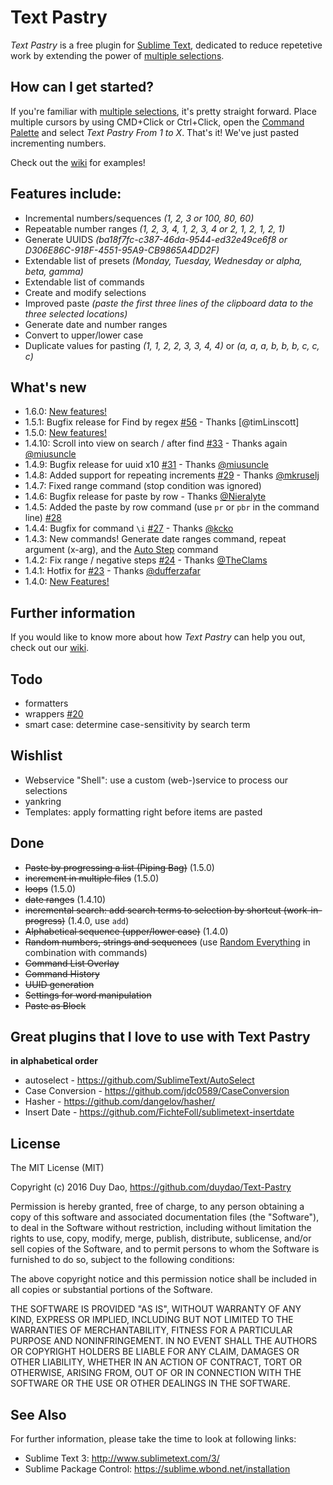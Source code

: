 # Text Pastry #

_Text Pastry_ is a free plugin for [Sublime Text](http://www.sublimetext.com/), dedicated to reduce repetetive work by extending the power of [multiple selections](https://www.sublimetext.com/docs/selection).

## How can I get started?
If you're familiar with [multiple selections](https://www.sublimetext.com/docs/selection), it's pretty straight forward. Place multiple cursors by using CMD+Click or Ctrl+Click, open the [Command Palette](http://docs.sublimetext.info/en/latest/reference/command_palette.html) and select _Text Pastry From 1 to X_. That's it! We've just pasted incrementing numbers.

Check out the [wiki](https://github.com/duydao/Text-Pastry/wiki/Examples) for examples!

## Features include: ##

- Incremental numbers/sequences _(1, 2, 3 or 100, 80, 60)_
- Repeatable number ranges _(1, 2, 3, 4, 1, 2, 3, 4 or 2, 1, 2, 1, 2, 1)_
- Generate UUIDS _(ba18f7fc-c387-46da-9544-ed32e49ce6f8 or D306E86C-918F-4551-95A9-CB9865A4DD2F)_
- Extendable list of presets _(Monday, Tuesday, Wednesday or alpha, beta, gamma)_
- Extendable list of commands
- Create and modify selections
- Improved paste _(paste the first three lines of the clipboard data to the three selected locations)_
- Generate date and number ranges
- Convert to upper/lower case
- Duplicate values for pasting _(1, 1, 2, 2, 3, 3, 4, 4)_ or _(a, a, a, b, b, b, c, c, c)_

## What's new ##
- 1.6.0: [New features!](https://github.com/duydao/Text-Pastry/blob/master/RELEASENOTES.md)
- 1.5.1: Bugfix release for Find by regex [#56](https://github.com/duydao/Text-Pastry/issues/56) - Thanks [@timLinscott]
- 1.5.0: [New features!](https://github.com/duydao/Text-Pastry/blob/master/RELEASENOTES.md)
- 1.4.10: Scroll into view on search / after find [#33](https://github.com/duydao/Text-Pastry/issues/33) - Thanks again [@miusuncle](https://github.com/miusuncle)
- 1.4.9: Bugfix release for uuid x10 [#31](https://github.com/duydao/Text-Pastry/issues/31) - Thanks [@miusuncle](https://github.com/miusuncle)
- 1.4.8: Added support for repeating increments [#29](https://github.com/duydao/Text-Pastry/issues/29) - Thanks [@mkruselj](https://github.com/mkruselj)
- 1.4.7: Fixed range command (stop condition was ignored)
- 1.4.6: Bugfix release for paste by row - Thanks [@Nieralyte](https://github.com/Nieralyte)
- 1.4.5: Added the paste by row command (use ```pr``` or ```pbr``` in the command line) [#28](https://github.com/duydao/Text-Pastry/issues/28)
- 1.4.4: Bugfix for command ```\i``` [#27](https://github.com/duydao/Text-Pastry/issues/27) - Thanks [@kcko](https://github.com/Kcko)
- 1.4.3: New commands! Generate date ranges command, repeat argument (x-arg), and the [Auto Step](https://github.com/duydao/Text-Pastry/issues/20) command
- 1.4.2: Fix range / negative steps [#24](https://github.com/duydao/Text-Pastry/issues/24) - Thanks [@TheClams](https://github.com/TheClams)
- 1.4.1: Hotfix for [#23](https://github.com/duydao/Text-Pastry/issues/23) - Thanks [@dufferzafar](https://github.com/dufferzafar)
- 1.4.0: [New Features!](https://github.com/duydao/Text-Pastry/blob/master/RELEASENOTES.md#release-notes-140)

## Further information

If you would like to know more about how _Text Pastry_ can help you out, check out our [wiki](https://github.com/duydao/Text-Pastry/wiki).

## Todo ##
- formatters
- wrappers [#20](https://github.com/duydao/Text-Pastry/issues/20)
- smart case: determine case-sensitivity by search term

## Wishlist ##
- Webservice "Shell": use a custom (web-)service to process our selections
- yankring
- Templates: apply formatting right before items are pasted

## Done ##
- ~~Paste by progressing a list (Piping Bag)~~ (1.5.0)
- ~~increment in multiple files~~ (1.5.0)
- ~~loops~~ (1.5.0)
- ~~date ranges~~ (1.4.10)
- ~~incremental search: add search terms to selection by shortcut (work-in-progress)~~ (1.4.0, use ``add``)
- ~~Alphabetical sequence (upper/lower case)~~ (1.4.0)
- ~~Random numbers, strings and sequences~~ (use [Random Everything](https://sublime.wbond.net/packages/Random%20Everything) in combination with commands)
- ~~Command List Overlay~~
- ~~Command History~~
- ~~UUID generation~~
- ~~Settings for word manipulation~~
- ~~Paste as Block~~

## Great plugins that I love to use with Text Pastry ##

__in alphabetical order__

- autoselect - https://github.com/SublimeText/AutoSelect
- Case Conversion - https://github.com/jdc0589/CaseConversion
- Hasher - https://github.com/dangelov/hasher/
- Insert Date - https://github.com/FichteFoll/sublimetext-insertdate

## License ##

The MIT License (MIT)

Copyright (c) 2016 Duy Dao, https://github.com/duydao/Text-Pastry

Permission is hereby granted, free of charge, to any person obtaining a copy
of this software and associated documentation files (the "Software"), to deal
in the Software without restriction, including without limitation the rights
to use, copy, modify, merge, publish, distribute, sublicense, and/or sell
copies of the Software, and to permit persons to whom the Software is
furnished to do so, subject to the following conditions:

The above copyright notice and this permission notice shall be included in
all copies or substantial portions of the Software.

THE SOFTWARE IS PROVIDED "AS IS", WITHOUT WARRANTY OF ANY KIND, EXPRESS OR
IMPLIED, INCLUDING BUT NOT LIMITED TO THE WARRANTIES OF MERCHANTABILITY,
FITNESS FOR A PARTICULAR PURPOSE AND NONINFRINGEMENT. IN NO EVENT SHALL THE
AUTHORS OR COPYRIGHT HOLDERS BE LIABLE FOR ANY CLAIM, DAMAGES OR OTHER
LIABILITY, WHETHER IN AN ACTION OF CONTRACT, TORT OR OTHERWISE, ARISING FROM,
OUT OF OR IN CONNECTION WITH THE SOFTWARE OR THE USE OR OTHER DEALINGS IN
THE SOFTWARE.


## See Also ##

For further information, please take the time to look at following links:

* Sublime Text 3: http://www.sublimetext.com/3/
* Sublime Package Control: https://sublime.wbond.net/installation

